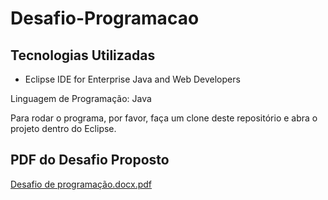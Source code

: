 # Desafio-Programacao

<h2> Tecnologias Utilizadas </h2>

<ul>
  <li> Eclipse IDE for Enterprise Java and Web Developers </li>
</ul>

<p>Linguagem de Programação: Java</p>
<p>Para rodar o programa, por favor, faça um clone deste repositório e abra o projeto dentro do Eclipse.</p>

<h2>PDF do Desafio Proposto</h2>

[Desafio de programação.docx.pdf](https://github.com/1-Cesar/Desafio-Programacao/files/8558920/Desafio.de.programacao.docx.pdf)
